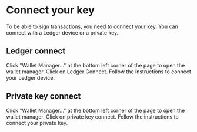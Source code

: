 # Connect your key

To be able to sign transactions, you need to connect your key. You can connect with a Ledger device or a private key.

## Ledger connect

Click "Wallet Manager..." at the bottom left corner of the page to open the wallet manager. Click on Ledger Connect. Follow the instructions to connect your Ledger device.

## Private key connect

Click "Wallet Manager..." at the bottom left corner of the page to open the wallet manager. Click on private key connect. Follow the instructions to connect your private key.
